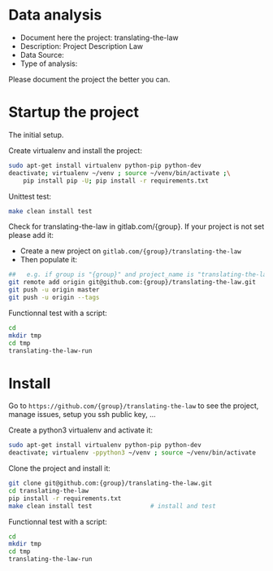 # Data analysis
- Document here the project: translating-the-law
- Description: Project Description
Law
- Data Source:
- Type of analysis:

Please document the project the better you can.

# Startup the project

The initial setup.

Create virtualenv and install the project:
```bash
sudo apt-get install virtualenv python-pip python-dev
deactivate; virtualenv ~/venv ; source ~/venv/bin/activate ;\
    pip install pip -U; pip install -r requirements.txt
```

Unittest test:
```bash
make clean install test
```

Check for translating-the-law in gitlab.com/{group}.
If your project is not set please add it:

- Create a new project on `gitlab.com/{group}/translating-the-law`
- Then populate it:

```bash
##   e.g. if group is "{group}" and project_name is "translating-the-law"
git remote add origin git@github.com:{group}/translating-the-law.git
git push -u origin master
git push -u origin --tags
```

Functionnal test with a script:

```bash
cd
mkdir tmp
cd tmp
translating-the-law-run
```

# Install

Go to `https://github.com/{group}/translating-the-law` to see the project, manage issues,
setup you ssh public key, ...

Create a python3 virtualenv and activate it:

```bash
sudo apt-get install virtualenv python-pip python-dev
deactivate; virtualenv -ppython3 ~/venv ; source ~/venv/bin/activate
```

Clone the project and install it:

```bash
git clone git@github.com:{group}/translating-the-law.git
cd translating-the-law
pip install -r requirements.txt
make clean install test                # install and test
```
Functionnal test with a script:

```bash
cd
mkdir tmp
cd tmp
translating-the-law-run
```
